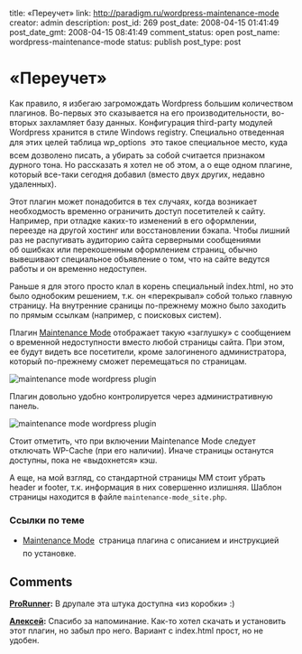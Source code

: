 title: «Переучет»
link: http://paradigm.ru/wordpress-maintenance-mode
creator: admin
description: 
post_id: 269
post_date: 2008-04-15 01:41:49
post_date_gmt: 2008-04-15 08:41:49
comment_status: open
post_name: wordpress-maintenance-mode
status: publish
post_type: post

# «Переучет»

Как правило, я избегаю загромождать Wordpress большим количеством плагинов. Во-первых это сказывается на его производительности, во-вторых захламляет базу данных. Конфигурация third-party модулей Wordpress хранится в стиле Windows registry. Специально отведенная для этих целей таблица wp_options  это такое специальное место, куда всем дозволено писать, а убирать за собой считается признаком дурного тона. Но рассказать я хотел не об этом, а о еще одном плагине, который все-таки сегодня добавил (вместо двух других, недавно удаленных).

Этот плагин может понадобится в тех случаях, когда возникает необходмость временно ограничить доступ посетителей к сайту. Например, при отладке каких-то изменений в его оформлении, переезде на другой хостинг или восстановлении бэкапа. Чтобы лишний раз не распугивать аудиторию сайта серверными сообщениями об ошибках или перекошенным оформлением страниц, обычно вывешивают специальное объявление о том, что на сайте ведутся работы и он временно недоступен.

Раньше я для этого просто клал в корень специальный index.html, но это было однобоким решением, т.к. он «перекрывал» собой только главную страницу. На внутренние сраницы по-прежнему можно было заходить по прямым ссылкам (например, с поисковых систем).

Плагин [Maintenance Mode](http://b23.ru/k2d) отображает такую «заглушку» с сообщением о временной недоступности вместо любой страницы сайта. При этом, ее будут видеть все посетители, кроме залогиненого администратора, который по-прежнему сможет перемещаться по страницам.

![maintenance mode wordpress plugin](/;-\)/2008/04/00-maintenance-mode.png)

Плагин довольно удобно контролируется через административную панель.

![maintenance mode wordpress plugin](/;-\)/2008/04/01-maintenance-mode.png)

Стоит отметить, что при включении Maintenance Mode следует отключать WP-Cache (при его наличии). Иначе страницы останутся доступны, пока не «выдохнется» кэш.

А еще, на мой взгляд, со стандартной страницы MM стоит убрать header и footer, т.к. информация в них совершенно излишняя. Шаблон страницы находится в файле `maintenance-mode_site.php`.

### Ссылки по теме

  * [Maintenance Mode](http://b23.ru/k2d)  cтраница плагина с описанием и инструкцией по установке.

## Comments

**[ProRunner](#543 "2008-04-15 02:29:48"):** В друпале эта штука доступна «из коробки» :)

**[Алексей](#600 "2008-04-22 22:55:45"):** Спасибо за напоминание. Как-то хотел скачать и установить этот плагин, но забыл про него. Вариант с index.html прост, но не удобен.


